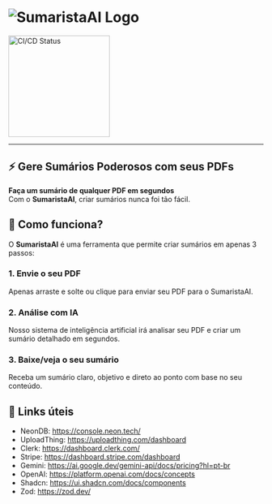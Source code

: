 # ![SumaristaAI Logo](https://github.com/matheusmartinsviana/sumaristaai/actions/workflows/ci.yml/badge.svg)
<img src="https://sumaristaai.vercel.app/SumaristaAI-logo.webp" alt="CI/CD Status" width="200" height="200" />

---

## ⚡ Gere Sumários Poderosos com seus PDFs

**Faça um sumário de qualquer PDF em segundos**  
Com o **SumaristaAI**, criar sumários nunca foi tão fácil.

## 🚀 Como funciona?

O **SumaristaAI** é uma ferramenta que permite criar sumários em apenas 3 passos:

### 1. Envie o seu PDF  
Apenas arraste e solte ou clique para enviar seu PDF para o SumaristaAI.

### 2. Análise com IA  
Nosso sistema de inteligência artificial irá analisar seu PDF e criar um sumário detalhado em segundos.

### 3. Baixe/veja o seu sumário  
Receba um sumário claro, objetivo e direto ao ponto com base no seu conteúdo.

## 🔗 Links úteis
- NeonDB: https://console.neon.tech/
- UploadThing: https://uploadthing.com/dashboard
- Clerk: https://dashboard.clerk.com/
- Stripe: https://dashboard.stripe.com/dashboard
- Gemini: https://ai.google.dev/gemini-api/docs/pricing?hl=pt-br
- OpenAI: https://platform.openai.com/docs/concepts
- Shadcn: https://ui.shadcn.com/docs/components
- Zod: https://zod.dev/ 
